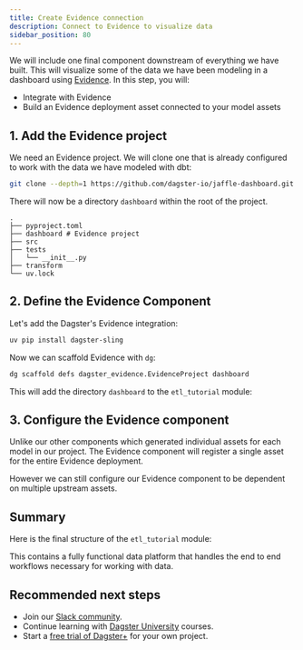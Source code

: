 ```yaml
---
title: Create Evidence connection
description: Connect to Evidence to visualize data
sidebar_position: 80
---
```


We will include one final component downstream of everything we have built. This will visualize some of the data we have been modeling in a dashboard using [Evidence](https://evidence.dev/). In this step, you will:

- Integrate with Evidence
- Build an Evidence deployment asset connected to your model assets

## 1. Add the Evidence project

We need an Evidence project. We will clone one that is already configured to work with the data we have modeled with dbt:

```bash
git clone --depth=1 https://github.com/dagster-io/jaffle-dashboard.git dashboard && rm -rf dashboard/.git
```

There will now be a directory `dashboard` within the root of the project.

```
.
├── pyproject.toml
├── dashboard # Evidence project
├── src
├── tests
│   └── __init__.py
├── transform
└── uv.lock
```

## 2. Define the Evidence Component

Let's add the Dagster's Evidence integration:

```bash
uv pip install dagster-sling
```

Now we can scaffold Evidence with `dg`:

```bash
dg scaffold defs dagster_evidence.EvidenceProject dashboard
```

This will add the directory `dashboard` to the `etl_tutorial` module:

<CliInvocationExample path="docs_snippets/docs_snippets/guides/tutorials/etl_tutorial/tree/evidence.txt" />

## 3. Configure the Evidence component

Unlike our other components which generated individual assets for each model in our project. The Evidence component will register a single asset for the entire Evidence deployment.

However we can still configure our Evidence component to be dependent on multiple upstream assets.

<CodeExample
    path="docs_snippets/docs_snippets/guides/tutorials/etl_tutorial/src/etl_tutorial/defs/dashboard/defs.yaml"
    language="yaml"
    title="src/etl_tutorial/defs/dashboard/defs.yaml"
/>

## Summary

Here is the final structure of the `etl_tutorial` module:

<CliInvocationExample path="docs_snippets/docs_snippets/guides/tutorials/etl_tutorial/tree/step-7.txt" />

This contains a fully functional data platform that handles the end to end workflows necessary for working with data.

## Recommended next steps

- Join our [Slack community](https://dagster.io/slack).
- Continue learning with [Dagster University](https://courses.dagster.io/) courses.
- Start a [free trial of Dagster+](https://dagster.cloud/signup) for your own project.